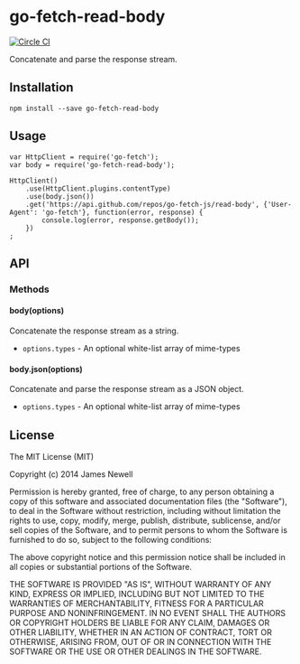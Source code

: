 # go-fetch-read-body

[![Circle CI](https://circleci.com/gh/go-fetch-js/read-body.svg?style=svg)](https://circleci.com/gh/go-fetch-js/read-body)

Concatenate and parse the response stream.

## Installation 

    npm install --save go-fetch-read-body
    
## Usage
    
    var HttpClient = require('go-fetch');
    var body = require('go-fetch-read-body');
    
    HttpClient()
        .use(HttpClient.plugins.contentType)
        .use(body.json())
        .get('https://api.github.com/repos/go-fetch-js/read-body', {'User-Agent': 'go-fetch'}, function(error, response) {
            console.log(error, response.getBody());
        })
    ;
    
## API

### Methods

#### body(options)

Concatenate the response stream as a string.

- `options.types` - An optional white-list array of mime-types

#### body.json(options)

Concatenate and parse the response stream as a JSON object.

- `options.types` - An optional white-list array of mime-types

## License

The MIT License (MIT)

Copyright (c) 2014 James Newell

Permission is hereby granted, free of charge, to any person obtaining a copy of this software and associated documentation files (the "Software"), to deal in the Software without restriction, including without limitation the rights to use, copy, modify, merge, publish, distribute, sublicense, and/or sell copies of the Software, and to permit persons to whom the Software is furnished to do so, subject to the following conditions:

The above copyright notice and this permission notice shall be included in all copies or substantial portions of the Software.

THE SOFTWARE IS PROVIDED "AS IS", WITHOUT WARRANTY OF ANY KIND, EXPRESS OR IMPLIED, INCLUDING BUT NOT LIMITED TO THE WARRANTIES OF MERCHANTABILITY, FITNESS FOR A PARTICULAR PURPOSE AND NONINFRINGEMENT. IN NO EVENT SHALL THE AUTHORS OR COPYRIGHT HOLDERS BE LIABLE FOR ANY CLAIM, DAMAGES OR OTHER LIABILITY, WHETHER IN AN ACTION OF CONTRACT, TORT OR OTHERWISE, ARISING FROM, OUT OF OR IN CONNECTION WITH THE SOFTWARE OR THE USE OR OTHER DEALINGS IN THE SOFTWARE.
